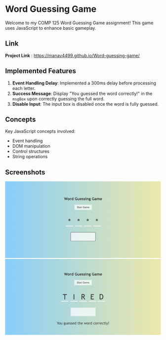 # Word Guessing Game
Welcome to my COMP 125 Word Guessing Game assignment! This game uses JavaScript to enhance basic gameplay. 

## Link 
**Project Link** : https://manav4499.github.io/Word-guessing-game/

## Implemented Features
1. **Event Handling Delay**: Implemented a 300ms delay before processing each letter.
2. **Success Message**: Display "You guessed the word correctly!" in the `msgBox` upon correctly guessing the full word.
3. **Disable Input**: The input box is disabled once the word is fully guessed.

## Concepts
Key JavaScript concepts involved:
- Event handling
- DOM manipulation
- Control structures
- String operations

## Screenshots

<img width="1440" alt="Landing page" src="Project Photos/Screenshot 2024-12-28 192912.png">
<img width="1440" alt="Result page" src="Project Photos/Screenshot 2024-12-28 193057.png">
